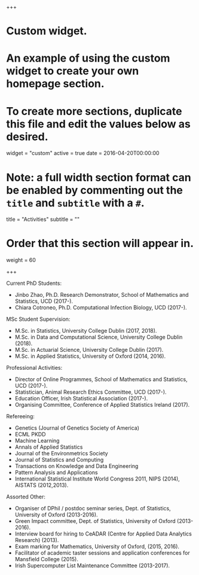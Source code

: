 +++
# Custom widget.
# An example of using the custom widget to create your own homepage section.
# To create more sections, duplicate this file and edit the values below as desired.
widget = "custom"
active = true
date = 2016-04-20T00:00:00

# Note: a full width section format can be enabled by commenting out the `title` and `subtitle` with a `#`.
title = "Activities"
subtitle = ""

# Order that this section will appear in.
weight = 60

+++

Current PhD Students:

- Jinbo Zhao, Ph.D. Research Demonstrator, School of Mathematics and Statistics, UCD (2017-).
- Chiara Cotroneo, Ph.D. Computational Infection Biology, UCD (2017-).

MSc Student Supervision:

- M.Sc. in Statistics, University College Dublin (2017, 2018).
- M.Sc. in Data and Computational Science, University College Dublin (2018).
- M.Sc. in Actuarial Science, University College Dublin (2017).
- M.Sc. in Applied Statistics, University of Oxford (2014, 2016).

Professional Activities:

- Director of Online Programmes, School of Mathematics and Statistics, UCD (2017-).
- Statistician, Animal Research Ethics Committee, UCD (2017-).
- Education Officer, Irish Statistical Association (2017-).
- Organising Committee, Conference of Applied Statistics Ireland (2017).

Refereeing: 

- Genetics (Journal of Genetics Society of America)
- ECML PKDD
- Machine Learning
- Annals of Applied Statistics
- Journal of the Environmetrics Society
- Journal of Statistics and Computing
- Transactions on Knowledge and Data Engineering
- Pattern Analysis and Applications
- International Statistical Institute World Congress 2011, NIPS (2014), AISTATS (2012,2013).

Assorted Other: 

- Organiser of DPhil / postdoc seminar series, Dept. of Statistics, University of Oxford (2013-2016).
- Green Impact committee, Dept. of Statistics, University of Oxford (2013-2016).
- Interview board for hiring to CeADAR (Centre for Applied Data Analytics Research) (2013).
- Exam marking for Mathematics, University of Oxford, (2015, 2016).
- Facilitator of academic taster sessions and application conferences for Mansfield College (2015).
- Irish Supercomputer List Maintenance Committee (2013-2017).
